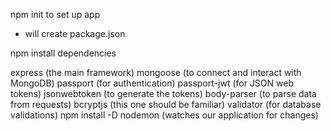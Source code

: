 npm init to set up app
- will create package.json

npm install dependencies

express (the main framework)
mongoose (to connect and interact with MongoDB)
passport (for authentication)
passport-jwt (for JSON web tokens)
jsonwebtoken (to generate the tokens)
body-parser (to parse data from requests)
bcryptjs (this one should be familiar)
validator (for database validations)
npm install -D nodemon (watches our application for changes)
